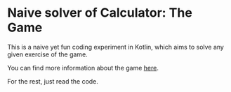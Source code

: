 # Naive solver of Calculator: The Game

This is a naive yet fun coding experiment in Kotlin, 
which aims to solve any given exercise of the game.

You can find more information about the game [here](https://play.google.com/store/apps/details?id=com.sm.calculateme).

For the rest, just read the code.
